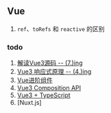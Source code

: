 ## Vue

1. `ref`、`toRefs` 和 `reactive` 的区别

### todo

1. [解读Vue3源码 -- (7.)ing](https://www.bilibili.com/video/BV1rC4y187Vw?p=2&spm_id_from=pageDriver)
2. [Vue3 响应式原理 -- (4.)ing](https://www.bilibili.com/video/BV1SZ4y1x7a9?spm_id_from=333.999.0.0)
3. [Vue进阶组件](https://www.bilibili.com/video/BV1pg4y167XT?spm_id_from=333.999.0.0)
4. [Vue3 Composition API](https://www.bilibili.com/video/BV12k4y1y75T?spm_id_from=333.999.0.0)
5. [Vue3 + TypeScript](https://www.bilibili.com/video/BV1Cy4y1J7Ww?spm_id_from=333.999.0.0)
6. [Nuxt.js]